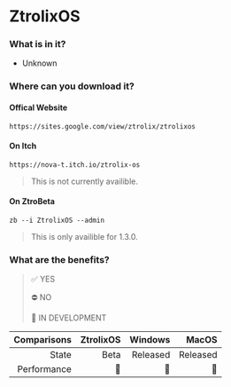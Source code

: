 # ZtrolixOS

### What is in it?

- Unknown

### Where can you download it?
#### Offical Website
    https://sites.google.com/view/ztrolix/ztrolixos
#### On Itch
    https://nova-t.itch.io/ztrolix-os
> This is not currently availible.
#### On ZtroBeta
    zb --i ZtrolixOS --admin
> This is only availible for 1.3.0.

### What are the benefits?

> ✅ YES 
> 
> ⛔ NO 
> 
> 🚧 IN DEVELOPMENT 

| Comparisons | ZtrolixOS | Windows | MacOS |
|------------:|----------:|--------:|------:|
| State | Beta | Released | Released |
| Performance | 🥉 | 🥇 |  🥈 |
